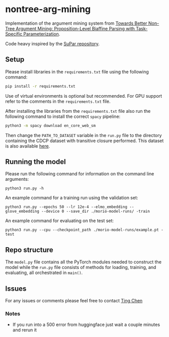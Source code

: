# nontree-arg-mining
Implementation of the argument mining system from [Towards Better Non-Tree Argument Mining: Proposition-Level Biaffine Parsing with Task-Specific Parameterization](https://aclanthology.org/2020.acl-main.298/). 

Code heavy inspired by the [SuPar repository](https://github.com/yzhangcs/parser).

## Setup

Please install libraries in the `requirements.txt` file using the following command:

```bash
pip install -r requirements.txt
```
Use of virtual environments is optional but recommended. For GPU support refer to the comments in the `requirements.txt` file.

After installing the libraries from the `requirements.txt` file also run the following command
to install the correct `spacy` pipeline:

```bash
python3 -m spacy download en_core_web_sm
```


Then change the `PATH_TO_DATASET` variable in the `run.py` file to the directory containing the CDCP dataset with transitive closure performed. This dataset is also available [here](https://tingtang2.github.io/files/CDCP_data.tar.gz). 
## Running the model

Please run the following command for information on the command line arguments:

```
python3 run.py -h
```

An example command for a training run using the validation set:
```
python3 run.py --epochs 50 --lr 12e-4 --elmo_embedding --glove_embedding --device 0 --save_dir ./morio-model-runs/ -train
```


An example command for evaluating on the test set: 
```
python3 run.py --cpu --checkpoint_path ./morio-model-runs/example.pt -test
```

## Repo structure

The `model.py` file contains all the PyTorch modules needed to construct the model while the `run.py` file consists of methods for loading, training, and evaluating, all orchestrated in `main()`.

## Issues

For any issues or comments please feel free to contact [Ting Chen](mailto:ting.chen@richmond.edu)

### Notes
- If you run into a 500 error from huggingface just wait a couple minutes and rerun it